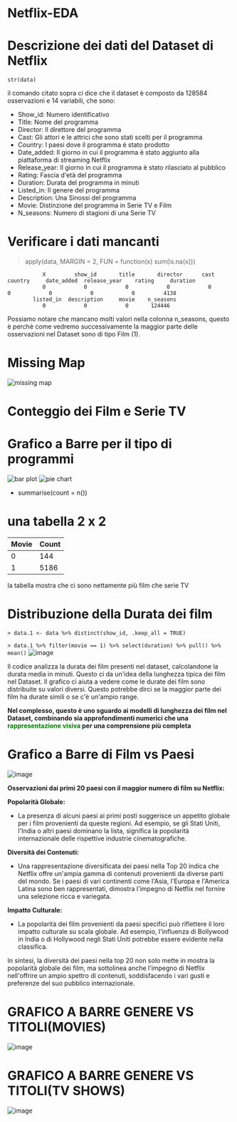 # Netflix-EDA

# Descrizione dei dati del Dataset di Netflix

    str(data)
il comando citato sopra ci dice che il dataset è composto da 128584 osservazioni e  14 variabili, che sono:
- Show_id: Numero identificativo
- Title: Nome del programma
- Director: Il direttore del programma
- Cast: Gli attori e le attrici che sono stati scelti per il programma
- Country: I paesi dove il programma è stato prodotto
- Date_added: Il giorno in cui il programma è stato aggiunto alla piattaforma di streaming Netflix
- Release_year: Il giorno in cui il programma è stato rilasciato al pubblico
- Rating: Fascia d'età del programma
- Duration: Durata del programma in minuti
- Listed_in: Il genere del programma
- Description: Una Sinossi del programma
- Movie: Distinzione del programma in Serie TV e Film
- N_seasons: Numero di stagioni di una Serie TV

# Verificare i dati mancanti

> apply(data, MARGIN = 2, FUN = function(x) sum(is.na(x)))

               X         show_id       title       director      cast        country     date_added  release_year    rating     duration 
               0            0            0            0            0            0            0            0            0         4138 
            listed_in  description     movie    n_seasons 
               0            0            0       124446


Possiamo notare che mancano molti valori nella colonna n_seasons, questo è perchè come vedremo successivamente la maggior parte delle osservazioni nel Dataset sono di tipo Film (1).

# Missing Map
![missing map](/assets/missingnessMap.png)
# Conteggio dei Film e Serie TV

# Grafico a Barre per il tipo di programmi
![bar plot](/assets/barplot.png)
![pie chart](/assets/piechart.png)


+ summarise(count = n())

# una tabella 2 x 2

| Movie   | Count |
|---------|-------|
|    0    | 144   |
|    1    | 5186  |

la tabella mostra che ci sono nettamente più film che serie TV

# Distribuzione della Durata dei film 
`> data.1 <- data %>% distinct(show_id, .keep_all = TRUE)`

`> data.1 %>%
   filter(movie == 1) %>%
   select(duration) %>%
   pull() %>%
   mean()`
![image](/assets/densityplot.png)

Il codice analizza la durata dei film presenti nel dataset, calcolandone la durata media in minuti. Questo ci da un'idea della lunghezza tipica dei film nel Dataset. Il grafico ci aiuta a vedere come le durate dei film sono distribuite su valori diversi. Questo potrebbe dirci se la maggior parte dei film ha durate simili o se c'è un'ampio range.

**Nel complesso, questo è uno sguardo ai modelli di lunghezza dei film nel Dataset, combinando sia approfondimenti numerici che una <span style="color: green;">rappresentazione visiva</span> per una comprensione più completa**

# Grafico a Barre di Film vs Paesi
![image](/assets/barplot2.png)

**Osservazioni dai primi 20 paesi con il maggior numero di film su Netflix:**

**Popolarità Globale:**
- La presenza di alcuni paesi ai primi posti suggerisce un appetito globale per i film provenienti da queste regioni. Ad esempio, se gli Stati Uniti, l'India o altri paesi dominano la lista, significa la popolarità internazionale delle rispettive industrie cinematografiche.

**Diversità dei Contenuti:**
- Una rappresentazione diversificata dei paesi nella Top 20 indica che Netflix offre un'ampia gamma di contenuti provenienti da diverse parti del mondo.
Se i paesi di vari continenti come l'Asia, l'Europa e l'America Latina sono ben rappresentati, dimostra l'impegno di Netflix nel fornire una selezione ricca e variegata.

**Impatto Culturale:**
- La popolarità dei film provenienti da paesi specifici può riflettere il loro impatto culturale su scala globale.
Ad esempio, l'influenza di Bollywood in India o di Hollywood negli Stati Uniti potrebbe essere evidente nella classifica.

In sintesi, la diversità dei paesi nella top 20 non solo mette in mostra la popolarità globale dei film, ma sottolinea anche l'impegno di Netflix nell'offrire un ampio spettro di contenuti, soddisfacendo i vari gusti e preferenze del suo pubblico internazionale.

# GRAFICO A BARRE GENERE VS TITOLI(MOVIES)

![image](/assets/)


# GRAFICO A BARRE GENERE VS TITOLI(TV SHOWS)

![image](/assets/)
